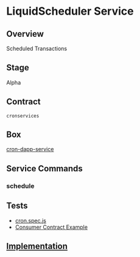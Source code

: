 LiquidScheduler Service
=================

## Overview
Scheduled Transactions

## Stage
Alpha

## Contract

```cronservices```

## Box
[cron-dapp-service](../../developers/boxes/cron-dapp-service)

## Service Commands
### schedule
## Tests 
* [cron.spec.js](https://github.com/liquidapps-io/zeus-sdk/tree/master/boxes/groups/services/cron-dapp-service/test/cron.spec.js)
* [Consumer Contract Example](https://github.com/liquidapps-io/zeus-sdk/tree/master/boxes/groups/services/cron-dapp-service/contracts/eos/cronconsumer/cronconsumer.cpp)
## [Implementation](https://github.com/liquidapps-io/zeus-sdk/tree/master/boxes/groups/services/cron-dapp-service/contracts/eos/dappservices/_cron_impl.hpp)
